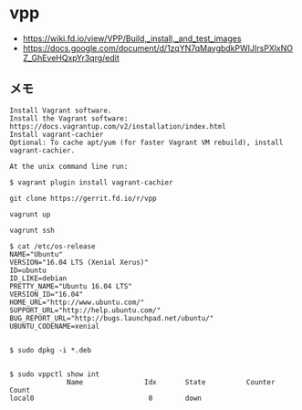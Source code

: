 # vpp

* https://wiki.fd.io/view/VPP/Build,_install,_and_test_images
* https://docs.google.com/document/d/1zqYN7qMavgbdkPWIJIrsPXlxNOZ_GhEveHQxpYr3qrg/edit


## メモ
```
Install Vagrant software.
Install the Vagrant software: https://docs.vagrantup.com/v2/installation/index.html
Install vagrant-cachier
Optional: To cache apt/yum (for faster Vagrant VM rebuild), install vagrant-cachier.

At the unix command line run:

$ vagrant plugin install vagrant-cachier

git clone https://gerrit.fd.io/r/vpp

vagrunt up

vagrunt ssh

$ cat /etc/os-release
NAME="Ubuntu"
VERSION="16.04 LTS (Xenial Xerus)"
ID=ubuntu
ID_LIKE=debian
PRETTY_NAME="Ubuntu 16.04 LTS"
VERSION_ID="16.04"
HOME_URL="http://www.ubuntu.com/"
SUPPORT_URL="http://help.ubuntu.com/"
BUG_REPORT_URL="http://bugs.launchpad.net/ubuntu/"
UBUNTU_CODENAME=xenial


$ sudo dpkg -i *.deb


$ sudo vppctl show int
              Name               Idx       State          Counter          Count
local0                            0        down
```

